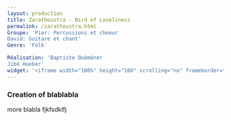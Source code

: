 ```yaml
---
layout: production
title: Zarathoustra - Bird of Loneliness
permalink: /zarathoustra.html
Groupe: 'Pier: Percussions et choeur
David: Guitare et chant'
Genre: 'Folk'

Réalisation: 'Baptiste Quéméner
Jibé Hueber'
widget: '<iframe width="100%" height="166" scrolling="no" frameborder="no" src="https://w.soundcloud.com/player/?url=http%3A%2F%2Fapi.soundcloud.com%2Ftracks%2F80364925&amp;color=ff6600&amp;auto_play=false&amp;show_artwork=false"></iframe>'
---
```


### Creation of blablabla

more blabla fjkfsdklfj
